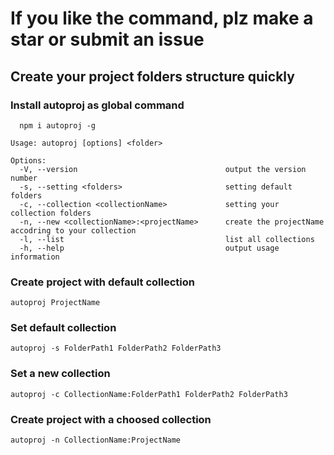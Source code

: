 # If you like the command, plz make a star or submit an issue

## Create your project folders structure quickly

### Install autoproj as global command
```
  npm i autoproj -g
```

```
Usage: autoproj [options] <folder>

Options:
  -V, --version                                 output the version number
  -s, --setting <folders>                       setting default folders
  -c, --collection <collectionName>             setting your collection folders
  -n, --new <collectionName>:<projectName>      create the projectName accodring to your collection
  -l, --list                                    list all collections
  -h, --help                                    output usage information

```

### Create project with default collection

```
autoproj ProjectName
```

### Set default collection

```
autoproj -s FolderPath1 FolderPath2 FolderPath3
```

### Set a new collection

```
autoproj -c CollectionName:FolderPath1 FolderPath2 FolderPath3
```

### Create project with a choosed collection

```
autoproj -n CollectionName:ProjectName
```


